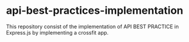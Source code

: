 # api-best-practices-implementation
This repository consist of the implementation of API BEST PRACTICE in Express.js by implementing a crossfit app.
